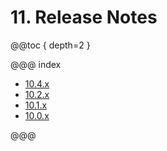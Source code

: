 # 11. Release Notes

@@toc { depth=2 }

@@@ index

* [10.4.x](10.4.x.md)
* [10.2.x](10.2.x.md)
* [10.1.x](10.1.x.md)
* [10.0.x](10.0.x.md)

@@@
